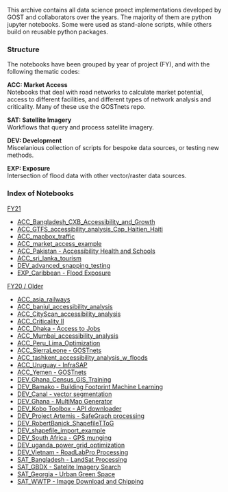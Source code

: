 This archive contains all data science proect implementations developed by GOST and collaborators over the years. The majority of them are python jupyter notebooks. Some were used as stand-alone scripts, while others build on reusable python packages.

### Structure

The notebooks have been grouped by year of project (FY), and with the following thematic codes:

**ACC: Market Access**  
Notebooks that deal with road networks to calculate market potential, access to different facilities, and different types of network analysis and criticality. Many of these use the GOSTnets repo.  

**SAT: Satellite Imagery**  
Workflows that query and process satellite imagery.  

**DEV: Development**  
Miscelanious collection of scripts for bespoke data sources, or testing new methods.  

**EXP: Exposure**  
Intersection of flood data with other vector/raster data sources.  

### Index of Notebooks

[FY21](FY21)
- [ACC_Bangladesh_CXB_Accessibility_and_Growth](FY21/ACC_Bangladesh_CXB_Accessibility_and_Growth)
- [ACC_GTFS_accessibility_analysis_Cap_Haitien_Haiti](FY21/ACC_GTFS_accessibility_analysis_Cap_Haitien_Haiti)
- [ACC_mapbox_traffic](FY21/ACC_mapbox_traffic)
- [ACC_market_access_example](FY21/ACC_market_access_example)
- [ACC_Pakistan - Accessibility Health and Schools](FY21/ACC_Pakistan%20-%20Accessibility%20Health%20and%20Schools)
- [ACC_sri_lanka_tourism](FY21/ACC_sri_lanka_tourism)
- [DEV_advanced_snapping_testing](FY21/DEV_advanced_snapping_testing)
- [EXP_Caribbean - Flood Exposure](FY21/EXP_Caribbean%20-%20Flood%20Exposure)

[FY20 / Older](FY20)
- [ACC_asia_railways](FY20/ACC_asia_railways)
- [ACC_banjul_accessibility_analysis](FY20/ACC_banjul_accessibility_analysis)
- [ACC_CityScan_accessibility_analysis](FY20/ACC_CityScan_accessibility_analysis)
- [ACC_Criticality II](FY20/ACC_Criticality%20II)
- [ACC_Dhaka - Access to Jobs](FY20/ACC_Dhaka%20-%20Access%20to%20Jobs)
- [ACC_Mumbai_accessibility_analysis](FY20/ACC_Mumbai_accessibility_analysis)
- [ACC_Peru_Lima_Optimization](FY20/ACC_Peru_Lima_Optimization)
- [ACC_SierraLeone - GOSTnets](FY20/ACC_SierraLeone%20-%20GOSTnets)
- [ACC_tashkent_accessibility_analysis_w_floods](FY20/ACC_tashkent_accessibility_analysis_w_floods)
- [ACC_Uruguay - InfraSAP](FY20/ACC_Uruguay%20-%20InfraSAP)
- [ACC_Yemen - GOSTnets](FY20/ACC_Yemen%20-%20GOSTnets)
- [DEV_Ghana_Census_GIS_Training](FY20/DEV_Ghana_Census_GIS_Training)
- [DEV_Bamako - Building Footprint Machine Learning](FY20/DEV_Bamako%20-%20Building%20Footprint%20Machine%20Learning)
- [DEV_Canal - vector segmentation](FY20/DEV_Canal%20-%20vector%20segmentation)
- [DEV_Ghana - MultiMap Generator](FY20/DEV_Ghana%20-%20MultiMap%20Generator)
- [DEV_Kobo Toolbox - API downloader](FY20/DEV_Kobo%20Toolbox%20-%20API%20downloader)
- [DEV_Project Artemis - SafeGraph processing](FY20/DEV_Project%20Artemis%20-%20SafeGraph%20processing)
- [DEV_RobertBanick_ShapefileTToG](FY20/DEV_RobertBanick_ShapefileTToG)
- [DEV_shapefile_import_example](FY20/DEV_shapefile_import_example)
- [DEV_South Africa - GPS munging](FY20/DEV_South%20Africa%20-%20GPS%20munging)
- [DEV_uganda_power_grid_optimization](FY20/DEV_uganda_power_grid_optimization)
- [DEV_Vietnam - RoadLabPro Processing](FY20/DEV_Vietnam%20-%20RoadLabPro%20Processing)
- [SAT_Bangladesh - LandSat Processing](FY20/SAT_Bangladesh%20-%20LandSat%20Processing)
- [SAT_GBDX - Satelite Imagery Search](FY20/SAT_GBDX%20-%20Satelite%20Imagery%20Search)
- [SAT_Georgia - Urban Green Space](FY20/SAT_Georgia%20-%20Urban%20Green%20Space)
- [SAT_WWTP - Image Download and Chipping](FY20/SAT_WWTP%20-%20Image%20Download%20and%20Chipping)
